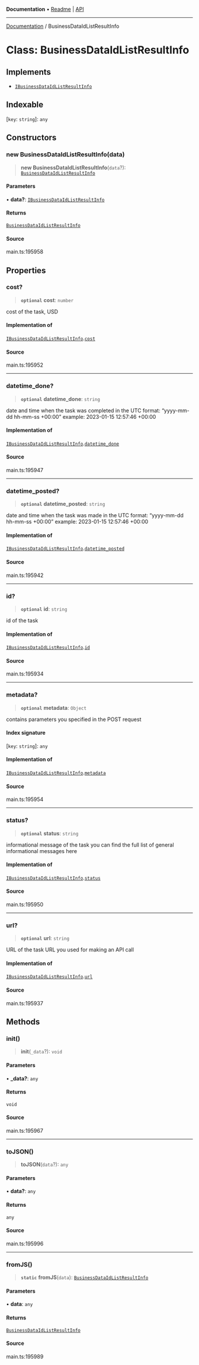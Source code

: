 **Documentation** • [Readme](../README.md) \| [API](../globals.md)

***

[Documentation](../README.md) / BusinessDataIdListResultInfo

# Class: BusinessDataIdListResultInfo

## Implements

- [`IBusinessDataIdListResultInfo`](../interfaces/IBusinessDataIdListResultInfo.md)

## Indexable

 \[`key`: `string`\]: `any`

## Constructors

### new BusinessDataIdListResultInfo(data)

> **new BusinessDataIdListResultInfo**(`data`?): [`BusinessDataIdListResultInfo`](BusinessDataIdListResultInfo.md)

#### Parameters

• **data?**: [`IBusinessDataIdListResultInfo`](../interfaces/IBusinessDataIdListResultInfo.md)

#### Returns

[`BusinessDataIdListResultInfo`](BusinessDataIdListResultInfo.md)

#### Source

main.ts:195958

## Properties

### cost?

> **`optional`** **cost**: `number`

cost of the task, USD

#### Implementation of

[`IBusinessDataIdListResultInfo`](../interfaces/IBusinessDataIdListResultInfo.md).[`cost`](../interfaces/IBusinessDataIdListResultInfo.md#cost)

#### Source

main.ts:195952

***

### datetime\_done?

> **`optional`** **datetime\_done**: `string`

date and time when the task was completed
in the UTC format: “yyyy-mm-dd hh-mm-ss +00:00”
example:
2023-01-15 12:57:46 +00:00

#### Implementation of

[`IBusinessDataIdListResultInfo`](../interfaces/IBusinessDataIdListResultInfo.md).[`datetime_done`](../interfaces/IBusinessDataIdListResultInfo.md#datetime_done)

#### Source

main.ts:195947

***

### datetime\_posted?

> **`optional`** **datetime\_posted**: `string`

date and time when the task was made
in the UTC format: “yyyy-mm-dd hh-mm-ss +00:00”
example:
2023-01-15 12:57:46 +00:00

#### Implementation of

[`IBusinessDataIdListResultInfo`](../interfaces/IBusinessDataIdListResultInfo.md).[`datetime_posted`](../interfaces/IBusinessDataIdListResultInfo.md#datetime_posted)

#### Source

main.ts:195942

***

### id?

> **`optional`** **id**: `string`

id of the task

#### Implementation of

[`IBusinessDataIdListResultInfo`](../interfaces/IBusinessDataIdListResultInfo.md).[`id`](../interfaces/IBusinessDataIdListResultInfo.md#id)

#### Source

main.ts:195934

***

### metadata?

> **`optional`** **metadata**: `Object`

contains parameters you specified in the POST request

#### Index signature

 \[`key`: `string`\]: `any`

#### Implementation of

[`IBusinessDataIdListResultInfo`](../interfaces/IBusinessDataIdListResultInfo.md).[`metadata`](../interfaces/IBusinessDataIdListResultInfo.md#metadata)

#### Source

main.ts:195954

***

### status?

> **`optional`** **status**: `string`

informational message of the task
you can find the full list of general informational messages here

#### Implementation of

[`IBusinessDataIdListResultInfo`](../interfaces/IBusinessDataIdListResultInfo.md).[`status`](../interfaces/IBusinessDataIdListResultInfo.md#status)

#### Source

main.ts:195950

***

### url?

> **`optional`** **url**: `string`

URL of the task
URL you used for making an API call

#### Implementation of

[`IBusinessDataIdListResultInfo`](../interfaces/IBusinessDataIdListResultInfo.md).[`url`](../interfaces/IBusinessDataIdListResultInfo.md#url)

#### Source

main.ts:195937

## Methods

### init()

> **init**(`_data`?): `void`

#### Parameters

• **\_data?**: `any`

#### Returns

`void`

#### Source

main.ts:195967

***

### toJSON()

> **toJSON**(`data`?): `any`

#### Parameters

• **data?**: `any`

#### Returns

`any`

#### Source

main.ts:195996

***

### fromJS()

> **`static`** **fromJS**(`data`): [`BusinessDataIdListResultInfo`](BusinessDataIdListResultInfo.md)

#### Parameters

• **data**: `any`

#### Returns

[`BusinessDataIdListResultInfo`](BusinessDataIdListResultInfo.md)

#### Source

main.ts:195989
